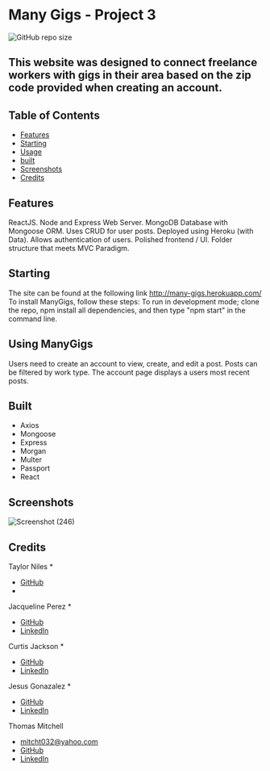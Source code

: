 # Many Gigs - Project 3

![GitHub repo size](https://img.shields.io/github/repo-size/tniles320/project-3)

## This website was designed to connect freelance workers with gigs in their area based on the zip code provided when creating an account.


<!-- TABLE OF CONTENTS -->
## Table of Contents

* [Features](#Features)
* [Starting](#Starting)
* [Usage](#usage)
* [built](#built)
* [Screenshots](#Screenshots)
* [Credits](#credits) 

## Features
ReactJS.
Node and Express Web Server.
MongoDB Database with Mongoose ORM.
Uses CRUD for user posts.
Deployed using Heroku (with Data).
Allows authentication of users.
Polished frontend / UI.
Folder structure that meets MVC Paradigm.

## Starting
The site can be found at the following link
http://many-gigs.herokuapp.com/ To install ManyGigs, follow these steps: To run in development mode; clone the repo, npm install all dependencies, and then type "npm start" in the command line.

## Using ManyGigs
Users need to create an account to view, create, and edit a post. Posts can be filtered by work type. The account page displays a users most recent posts.

## Built
* Axios
* Mongoose
* Express
* Morgan
* Multer
* Passport
* React 

## Screenshots 
![Screenshot (246)](https://user-images.githubusercontent.com/66184450/107274272-f6ebe400-6a04-11eb-84e0-c3e94d22ccf1.png)

## Credits
Taylor Niles
* 
* [GitHub](https://github.com/tniles320)
* 

Jacqueline Perez
* 
* [GitHub]()
* [LinkedIn]()

Curtis Jackson
* 
* [GitHub]()
* [LinkedIn]()

Jesus Gonazalez
* 
* [GitHub]()
* [LinkedIn]()

Thomas Mitchell
* mitcht032@yahoo.com
* [GitHub](https://github.com/mitch-t)
* [LinkedIn](http://www.linkedin.com/in/thomas-mitchell-5a84223a)
